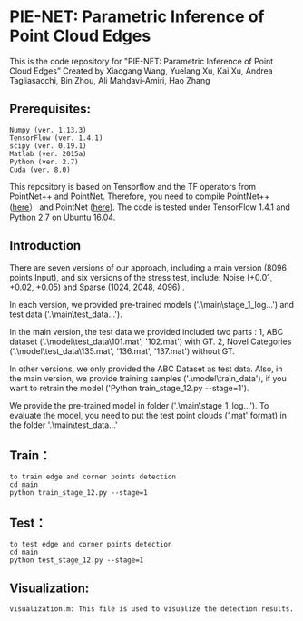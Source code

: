 # PIE-NET: Parametric Inference of Point Cloud Edges

This is the code repository for "PIE-NET: Parametric Inference of Point Cloud Edges”
Created by Xiaogang Wang, Yuelang Xu, Kai Xu, Andrea Tagliasacchi, Bin Zhou, Ali Mahdavi-Amiri, Hao Zhang

## Prerequisites: 
    Numpy (ver. 1.13.3)
    TensorFlow (ver. 1.4.1)
    scipy (ver. 0.19.1)
    Matlab (ver. 2015a) 
    Python (ver. 2.7)
    Cuda (ver. 8.0)
    
This repository is based on Tensorflow and the TF operators from PointNet++ and PointNet. Therefore, you need to compile PointNet++ ([here](https://github.com/charlesq34/pointnet2)） and PointNet ([here](https://github.com/charlesq34/pointnet)).
The code is tested under TensorFlow 1.4.1 and Python 2.7 on Ubuntu 16.04.

## Introduction
There are seven versions of our approach, including a main version (8096 points Input), and six versions of the stress test, include: Noise (+0.01, +0.02, +0.05) and Sparse (1024, 2048, 4096) .

In each version, we provided pre-trained models ('.\main\stage_1_log\...') and test data ('.\main\test_data\...').

In the main version, the test data we provided included two parts :
1, ABC dataset ('.\model\test_data\101.mat', '102.mat') with GT.
2, Novel Categories ('.\model\test_data\135.mat', '136.mat', '137.mat') without GT.

In other versions, we only provided the ABC Dataset as test data.
Also, in the main version, we provide training samples ('.\model\train_data\'), if you want to retrain the model ('Python train_stage_12.py --stage=1').

We provide the pre-trained model in folder ('.\main\stage_1_log\...'). 
To evaluate the model, you need to put the test point clouds ('.mat' format) in the folder '.\main\test_data\...'

## Train：
    to train edge and corner points detection    
    cd main
    python train_stage_12.py --stage=1

## Test：
    to test edge and corner points detection    
    cd main
    python test_stage_12.py --stage=1

	
    
## Visualization:
    visualization.m: This file is used to visualize the detection results.
    

